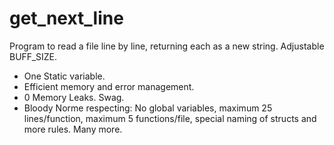# get_next_line

Program to read a file line by line, returning each as a new string. Adjustable BUFF_SIZE.

- One Static variable.
- Efficient memory and error management.
- 0 Memory Leaks. Swag.
- Bloody Norme respecting: No global variables, maximum 25 lines/function, maximum 5 functions/file,
special naming of structs and more rules. Many more.
